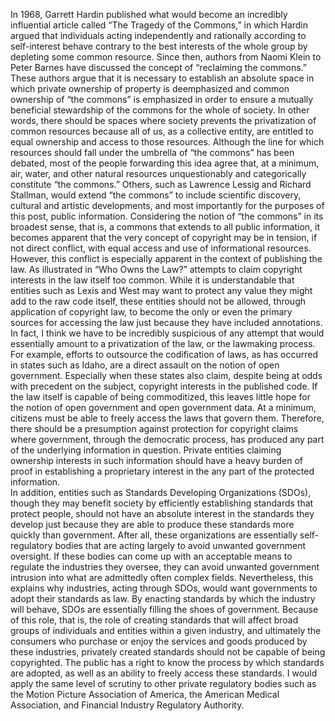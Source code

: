  In 1968, Garrett Hardin published what would become an incredibly influential article called “The Tragedy of the Commons,” in which Hardin argued that individuals acting independently and rationally according to self-interest behave contrary to the best interests of the whole group by depleting some common resource.  Since then, authors from Naomi Klein to Peter Barnes have discussed the concept of “reclaiming the commons.” These authors argue that it is necessary to establish an absolute space in which private ownership of property is deemphasized and common ownership of “the commons” is emphasized in order to ensure a mutually beneficial stewardship of the commons for the whole of society.  In other words, there should be spaces where society prevents the privatization of common resources because all of us, as a collective entity, are entitled to equal ownership and access to those resources.  Although the line for which resources should fall under the umbrella of “the commons” has been debated, most of the people forwarding this idea agree that, at a minimum, air, water, and other natural resources unquestionably and categorically constitute “the commons.”  Others, such as Lawrence Lessig and Richard Stallman, would extend “the commons” to include scientific discovery, cultural and artistic developments, and most importantly for the purposes of this post, public information.
	Considering the notion of “the commons” in its broadest sense, that is, a commons that extends to all public information, it becomes apparent that the very concept of copyright may be in tension, if not direct conflict, with equal access and use of informational resources.  However, this conflict is especially apparent in the context of publishing the law.  As illustrated in “Who Owns the Law?” attempts to claim copyright interests in the law itself too common.  While it is understandable that entities such as Lexis and West may want to protect any value they might add to the raw code itself, these entities should not be allowed, through application of copyright law, to become the only or even the primary sources for accessing the law just because they have included annotations.  
In fact, I think we have to be incredibly suspicious of any attempt that would essentially amount to a privatization of the law, or the lawmaking process.  For example, efforts to outsource the codification of laws, as has occurred in states such as Idaho, are a direct assault on the notion of open government.  Especially when these states also claim, despite being at odds with precedent on the subject, copyright interests in the published code.  If the law itself is capable of being commoditized, this leaves little hope for the notion of open government and open government data.  At a minimum, citizens must be able to freely access the laws that govern them.  Therefore, there should be a presumption against protection for copyright claims where government, through the democratic process, has produced any part of the underlying information in question.  Private entities claiming ownership interests in such information should have a heavy burden of proof in establishing a proprietary interest in the any part of the protected information.       
In addition, entities such as Standards Developing Organizations (SDOs), though they may benefit society by efficiently establishing standards that protect people, should not have an absolute interest in the standards they develop just because they are able to produce these standards more quickly than government.  After all, these organizations are essentially self-regulatory bodies that are acting largely to avoid unwanted government oversight.  If these bodies can come up with an acceptable means to regulate the industries they oversee, they can avoid unwanted government intrusion into what are admittedly often complex fields.  Nevertheless, this explains why industries, acting through SDOs, would want governments to adopt their standards as law.  By enacting standards by which the industry will behave, SDOs are essentially filling the shoes of government.  Because of this role, that is, the role of creating standards that will affect broad groups of individuals and entities within a given industry, and ultimately the consumers who purchase or enjoy the services and goods produced by these industries, privately created standards should not be capable of being copyrighted.  The public has a right to know the process by which standards are adopted, as well as an ability to freely access these standards.  I would apply the same level of scrutiny to other private regulatory bodies such as the Motion Picture Association of America, the American Medical Association, and Financial Industry Regulatory Authority.
